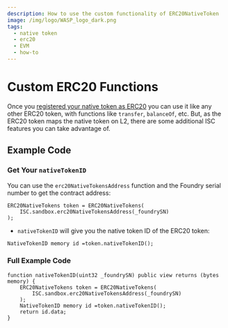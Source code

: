 ```yaml
---
description: How to use the custom functionality of ERC20NativeToken
image: /img/logo/WASP_logo_dark.png
tags:
  - native token
  - erc20
  - EVM
  - how-to
---
```


# Custom ERC20 Functions

Once you [registered your native token as ERC20](./erc20-native-token.md) you can use it like any other ERC20 token, with functions like
`transfer`, `balanceOf`, etc. But, as the ERC20 token maps the native token on L2, there are some additional ISC features
you can take advantage of.

## Example Code

### Get Your `nativeTokenID`

You can use the `erc20NativeTokensAddress` function and the Foundry serial number to get the contract address:

```solidity
ERC20NativeTokens token = ERC20NativeTokens(
    ISC.sandbox.erc20NativeTokensAddress(_foundrySN)
);
```

- `nativeTokenID` will give you the native token ID of the ERC20 token:

```solidity
NativeTokenID memory id =token.nativeTokenID();
```

### Full Example Code

```solidity
function nativeTokenID(uint32 _foundrySN) public view returns (bytes memory) {
    ERC20NativeTokens token = ERC20NativeTokens(
        ISC.sandbox.erc20NativeTokensAddress(_foundrySN)
    );
    NativeTokenID memory id =token.nativeTokenID();
    return id.data;
}
```
